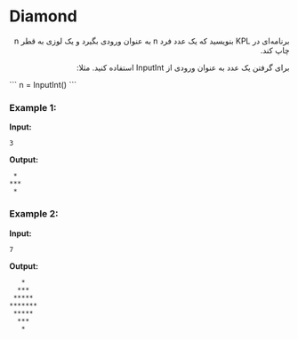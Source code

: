 # Diamond

<div dir="rtl">

برنامه‌ای در KPL بنویسید که یک عدد فرد n به عنوان ورودی بگیرد و یک لوزی به قطر n چاپ کند.

برای گرفتن یک عدد به عنوان ورودی از InputInt استفاده کنید. مثلا:
<div dir="ltr">
```
n = InputInt()
```
</div>
</div>

### Example 1:

**Input:**

```
3
```

**Output:**

```
 *
***
 *
```

### Example 2:

**Input:**

```
7
```

**Output:**

```
   *
  ***
 *****
*******
 *****
  ***
   *
```
